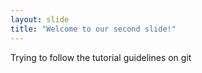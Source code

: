 ```yaml
---
layout: slide
title: "Welcome to our second slide!"
---
```

Trying to follow the tutorial guidelines on git
